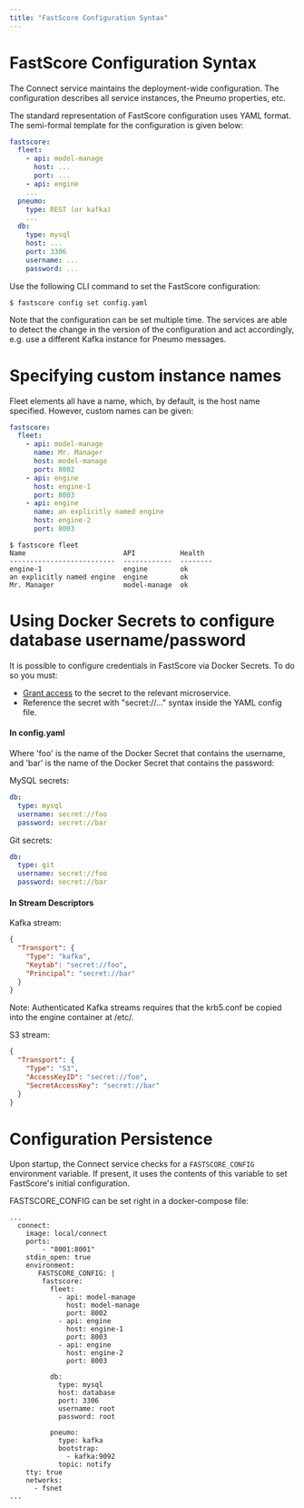 ```yaml
---
title: "FastScore Configuration Syntax"
---
```


# FastScore Configuration Syntax

The Connect service maintains the deployment-wide configuration. The
configuration describes all service instances, the Pneumo properties, etc.

The standard representation of FastScore configuration uses YAML format. The
semi-formal template for the configuration is given below:

```yaml
fastscore:
  fleet:
    - api: model-manage
      host: ...
      port: ...
    - api: engine
    ...
  pneumo:
    type: REST (or kafka)
    ...
  db:
    type: mysql
    host: ...
    port: 3306
    username: ...
    password: ...
```

Use the following CLI command to set the FastScore configuration:

```
$ fastscore config set config.yaml
```

Note that the configuration can be set multiple time. The services are able to
detect the change in the version of the configuration and act accordingly, e.g.
use a different Kafka instance for Pneumo messages.

# Specifying custom instance names

Fleet elements all have a name, which, by default, is the host name specified.  However, custom names can be given:

```yaml
fastscore:
  fleet:
    - api: model-manage
      name: Mr. Manager
      host: model-manage
      port: 8002
    - api: engine
      host: engine-1
      port: 8003
    - api: engine
      name: an explicitly named engine
      host: engine-2
      port: 8003
```

```
$ fastscore fleet
Name                        API           Health
--------------------------  ------------  --------
engine-1                    engine        ok
an explicitly named engine  engine        ok
Mr. Manager                 model-manage  ok
```

# Using Docker Secrets to configure database username/password

It is possible to configure credentials in FastScore via Docker Secrets.  To do so you must:
* [Grant access](https://docs.docker.com/compose/compose-file/#secrets) to the secret to the relevant microservice.
* Reference the secret with "secret://..." syntax inside the YAML config file.

#### In config.yaml
Where 'foo' is the name of the Docker Secret that contains the username, and 'bar' is the name of the Docker Secret that contains the password:

MySQL secrets:
```yaml
db:
  type: mysql
  username: secret://foo
  password: secret://bar
```

Git secrets:
```yaml
db:
  type: git
  username: secret://foo
  password: secret://bar
```

#### In Stream Descriptors
Kafka stream:
```json
{
  "Transport": {
    "Type": "kafka",
    "Keytab": "secret://foo",
    "Principal": "secret://bar"
  }
}
```
Note: Authenticated Kafka streams requires that the krb5.conf be copied into the engine container at /etc/.

S3 stream:
```json
{
  "Transport": {
    "Type": "S3",
    "AccessKeyID": "secret://foo",
    "SecretAccessKey": "secret://bar"
  }
}
```

# Configuration Persistence

Upon startup, the Connect service checks for a `FASTSCORE_CONFIG` environment variable.  If present, it uses the contents of this variable to set FastScore's initial configuration.

FASTSCORE_CONFIG can be set right in a docker-compose file:
```
...
  connect: 
    image: local/connect
    ports: 
        - "8001:8001"
    stdin_open: true
    environment: 
       FASTSCORE_CONFIG: |
        fastscore: 
          fleet: 
            - api: model-manage
              host: model-manage
              port: 8002
            - api: engine
              host: engine-1
              port: 8003
            - api: engine
              host: engine-2
              port: 8003

          db: 
            type: mysql
            host: database
            port: 3306
            username: root
            password: root

          pneumo: 
            type: kafka
            bootstrap: 
              - kafka:9092
            topic: notify
    tty: true
    networks: 
      - fsnet
...
```
